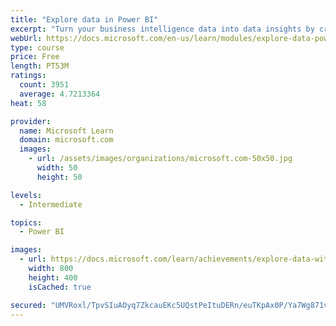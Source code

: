 ```yaml
---
title: "Explore data in Power BI"
excerpt: "Turn your business intelligence data into data insights by creating and configuring Power BI dashboards."
webUrl: https://docs.microsoft.com/en-us/learn/modules/explore-data-power-bi/
type: course
price: Free
length: PT53M
ratings:
  count: 3951
  average: 4.7213364
heat: 58

provider:
  name: Microsoft Learn
  domain: microsoft.com
  images:
    - url: /assets/images/organizations/microsoft.com-50x50.jpg
      width: 50
      height: 50

levels:
  - Intermediate

topics:
  - Power BI

images:
  - url: https://docs.microsoft.com/learn/achievements/explore-data-with-power-bi-desktop-social.png
    width: 800
    height: 400
    isCached: true

secured: "UMVRoxl/TpvSIuAOyq7ZkcauEKc5UQstPeItuDERn/euTKpAx0P/Ya7Wg871vVgYWxeQhJo8fXfqyUJtSLGgKiAspJYXtdVswEK+6v6IM4AgcEATiyvxIOoC4St41u+Wmzm9J1OShpCmnRk2zd8tcjBmCgW0oaGYWXct2gFvFGf0AwGt3z22lAZOtHAd2hdfFE75Amu9lyhe+4kX6bXuwCENV5NnZwVyFqnMUTxFS6TyC88B9jkz/y1PFGWbvf5AVpyJb3sQ42PxQ3OW9sx6n7fskJQllp4wojNZAaj2Bl8FliIK9xhqkjmelx/8gzoV/zdHMYWQcdzg7eJwdjjlDyjX1FSYzrRrzHU8blN/wi5YSy7Ib55YXGMCJ5Ldz4+Jw5N1k7gh+0JpO0+jqRgEU9fRh5Y3/8xRpyiNV6xgy6A=;7I/17RgB6aFjDY01RG4JOg=="
---
```


